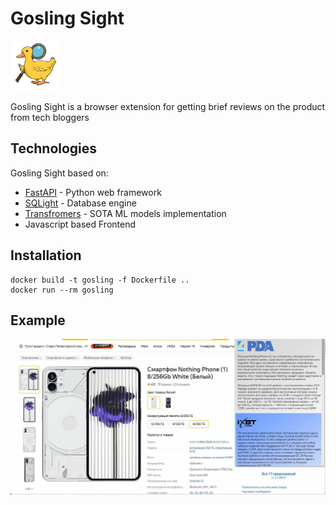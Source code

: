 # Gosling Sight
<img src="images/icon.PNG" alt="drawing" width="80"/>

Gosling Sight is a browser extension for getting brief reviews on the product from tech bloggers


## Technologies
Gosling Sight based on:

- [FastAPI](https://fastapi.tiangolo.com) - Python web framework
- [SQLight](https://www.sqlite.org/index.html) - Database engine
- [Transfromers](https://huggingface.co/docs/transformers/index) - SOTA ML models implementation
- Javascript based Frontend

## Installation

```
docker build -t gosling -f Dockerfile ..
docker run --rm gosling
```

## Example
<img src="images/market.jpg" alt="drawing"/>
